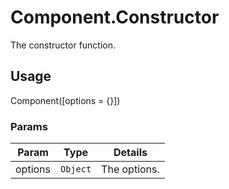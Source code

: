 # Component.Constructor

The constructor function.

## Usage

Component([options = {}])

### Params

| Param             | Type        | Details                          |
| ----------------- | ----------- | -------------------------------- |
| options           | `Object`    | The options.                     |

